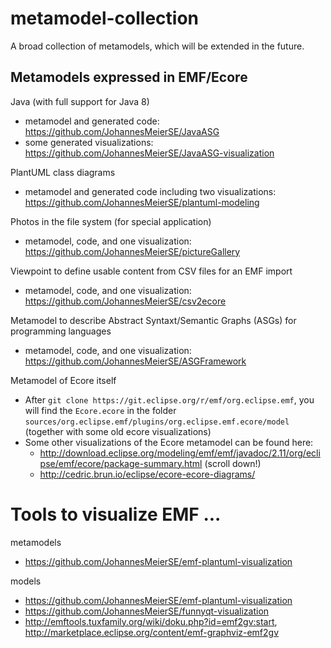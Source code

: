 # metamodel-collection
A broad collection of metamodels, which will be extended in the future.

## Metamodels expressed in EMF/Ecore

Java (with full support for Java 8)

* metamodel and generated code: https://github.com/JohannesMeierSE/JavaASG
* some generated visualizations: https://github.com/JohannesMeierSE/JavaASG-visualization

PlantUML class diagrams

* metamodel and generated code including two visualizations: https://github.com/JohannesMeierSE/plantuml-modeling

Photos in the file system (for special application)

* metamodel, code, and one visualization: https://github.com/JohannesMeierSE/pictureGallery

Viewpoint to define usable content from CSV files for an EMF import

* metamodel, code, and one visualization: https://github.com/JohannesMeierSE/csv2ecore

Metamodel to describe Abstract Syntaxt/Semantic Graphs (ASGs) for programming languages

* metamodel, code, and one visualization: https://github.com/JohannesMeierSE/ASGFramework

Metamodel of Ecore itself

* After `git clone https://git.eclipse.org/r/emf/org.eclipse.emf`, you will find the `Ecore.ecore` in the folder `sources/org.eclipse.emf/plugins/org.eclipse.emf.ecore/model` (together with some old ecore visualizations)
* Some other visualizations of the Ecore metamodel can be found here:
    * http://download.eclipse.org/modeling/emf/emf/javadoc/2.11/org/eclipse/emf/ecore/package-summary.html (scroll down!)
    * http://cedric.brun.io/eclipse/ecore-ecore-diagrams/



# Tools to visualize EMF ...

metamodels
* https://github.com/JohannesMeierSE/emf-plantuml-visualization

models
* https://github.com/JohannesMeierSE/emf-plantuml-visualization
* https://github.com/JohannesMeierSE/funnyqt-visualization
* http://emftools.tuxfamily.org/wiki/doku.php?id=emf2gv:start, http://marketplace.eclipse.org/content/emf-graphviz-emf2gv
